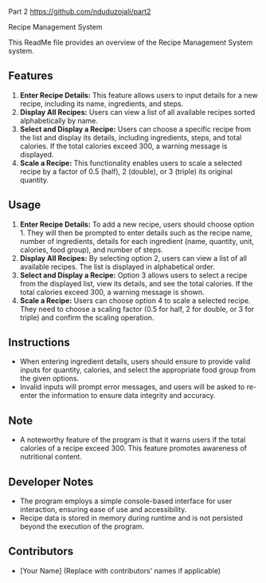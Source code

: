 Part 2
https://github.com/nduduzojali/part2

Recipe Management System

This ReadMe file provides an overview of the Recipe Management System system.

## Features
1. **Enter Recipe Details:** This feature allows users to input details for a new recipe, including its name, ingredients, and steps.
2. **Display All Recipes:** Users can view a list of all available recipes sorted alphabetically by name.
3. **Select and Display a Recipe:** Users can choose a specific recipe from the list and display its details, including ingredients, steps, and total calories. If the total calories exceed 300, a warning message is displayed.
4. **Scale a Recipe:** This functionality enables users to scale a selected recipe by a factor of 0.5 (half), 2 (double), or 3 (triple) its original quantity.

## Usage
1. **Enter Recipe Details:** To add a new recipe, users should choose option 1. They will then be prompted to enter details such as the recipe name, number of ingredients, details for each ingredient (name, quantity, unit, calories, food group), and number of steps.
2. **Display All Recipes:** By selecting option 2, users can view a list of all available recipes. The list is displayed in alphabetical order.
3. **Select and Display a Recipe:** Option 3 allows users to select a recipe from the displayed list, view its details, and see the total calories. If the total calories exceed 300, a warning message is shown.
4. **Scale a Recipe:** Users can choose option 4 to scale a selected recipe. They need to choose a scaling factor (0.5 for half, 2 for double, or 3 for triple) and confirm the scaling operation.

## Instructions
- When entering ingredient details, users should ensure to provide valid inputs for quantity, calories, and select the appropriate food group from the given options.
- Invalid inputs will prompt error messages, and users will be asked to re-enter the information to ensure data integrity and accuracy.

## Note
- A noteworthy feature of the program is that it warns users if the total calories of a recipe exceed 300. This feature promotes awareness of nutritional content.

## Developer Notes
- The program employs a simple console-based interface for user interaction, ensuring ease of use and accessibility.
- Recipe data is stored in memory during runtime and is not persisted beyond the execution of the program.

## Contributors
- [Your Name] (Replace with contributors' names if applicable)


